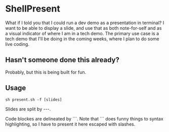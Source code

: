 # ShellPresent

What if I told you that I could run a dev demo as a presentation in terminal? I want to be able to display a slide, and use that as both note-for-self and as a visual indicator of where I am in a tech demo. The primary use case is a tech demo that I'll be doing in the coming weeks, where I plan to do some live coding.

## Hasn't someone done this already?

Probably, but this is being built for fun.

## Usage

```
sh present.sh -f [slides]
```

Slides are split by ---.

Code blockes are delineated by \`\`\`. Note that \`\`\` does funny things to syntax highlighting, so I have to present it here escaped with slashes.
